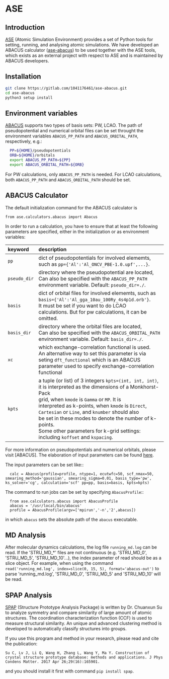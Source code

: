 # ASE

## Introduction

[ASE](https://wiki.fysik.dtu.dk/ase/) (Atomic Simulation Environment) provides a set of Python tools for setting, running, and analysing atomic simulations. We have developed an ABACUS calculator ([ase-abacus](https://gitlab.com/1041176461/ase-abacus )) to be used together with the ASE tools, which exists as an external project with respect to ASE and is maintained by ABACUS developers.

## Installation

```bash
git clone https://gitlab.com/1041176461/ase-abacus.git
cd ase-abacus
python3 setup install
```

## Environment variables

[ABACUS](http://abacus.ustc.edu.cn) supports two types of basis sets: PW, LCAO. The path of pseudopotential and numerical orbital files can be set throught the environment variables `ABACUS_PP_PATH` and `ABACUS_ORBITAL_PATH`, respectively, e.g.:

```bash
  PP=${HOME}/pseudopotentials
  ORB=${HOME}/orbitals
  export ABACUS_PP_PATH=${PP}
  export ABACUS_ORBITAL_PATH=${ORB}
```
 
For PW calculations, only `ABACUS_PP_PATH` is needed. For LCAO calculations, both `ABACUS_PP_PATH` and `ABACUS_ORBITAL_PATH` should be set.

## ABACUS Calculator

The default initialization command for the ABACUS calculator is

```
from ase.calculators.abacus import Abacus
```

In order to run a calculation, you have to ensure that at least the following parameters are specified, either in the initialization or as environment variables:

|keyword         |description
|:---------------|:----------------------------------------------------------
|`pp`            |dict of pseudopotentials for involved elememts, <br> such as `pp={'Al':'Al_ONCV_PBE-1.0.upf',...}`.
|`pseudo_dir`    |directory where the pseudopotential are located, <br> Can also be specified with the `ABACUS_PP_PATH` <br> environment variable. Default: `pseudo_dir=./`.
|`basis`         |dict of orbital files for involved elememts, such as <br> `basis={'Al':'Al_gga_10au_100Ry_4s4p1d.orb'}`.<br> It must be set if you want to do LCAO <br> calculations. But for pw calculations, it can be omitted.
|`basis_dir`     |directory where the orbital files are located, <br> Can also be specified with the `ABACUS_ORBITAL_PATH`<br> environment variable. Default: `basis_dir=./`.
|`xc`            |which exchange-correlation functional is used.<br> An alternative way to set this parameter is via <br> seting `dft_functional` which is an ABACUS <br> parameter used to specify exchange-correlation <br> functional
|`kpts`          |a tuple (or list) of 3 integers `kpts=(int, int, int)`, <br>it is interpreted as the dimensions of a Monkhorst-Pack <br>  grid, when `kmode` is `Gamma` or `MP`. It is <br>  interpreted as k-points, when `kmode` is `Direct`,<br>  `Cartesian` or `Line`, and `knumber` should also<br>  be set in these modes to denote the number of k-points.<br>  Some other parameters for k-grid settings:<br>  including `koffset` and `kspacing`.

For more information on pseudopotentials and numerical orbitals, please visit [ABACUS]. The elaboration of input parameters can be found [here](../input_files/input-main.md).


The input parameters can be set like::
```
  calc = Abacus(profile=profile, ntype=1, ecutwfc=50, scf_nmax=50, smearing_method='gaussian', smearing_sigma=0.01, basis_type='pw', ks_solver='cg', calculation='scf' pp=pp, basis=basis, kpts=kpts)
```

The command to run jobs can be set by specifying `AbacusProfile`::

```
  from ase.calculators.abacus import AbacusProfile
  abacus = '/usr/local/bin/abacus'
  profile = AbacusProfile(argv=['mpirun','-n','2',abacus])
```

in which `abacus` sets the absolute path of the `abacus` executable.

## MD Analysis
After molecular dynamics calculations, the log file `running_md.log` can be read. If the 'STRU_MD_*' files are not continuous (e.g. 'STRU_MD_0', 'STRU_MD_5', 'STRU_MD_10'...), the index parameter of read should be as a slice object. For example, when using the command `read('running_md.log', index=slice(0, 15, 5), format='abacus-out')` to parse 'running_md.log', 'STRU_MD_0', 'STRU_MD_5' and 'STRU_MD_10' will be read.


## SPAP Analysis

[SPAP](https://github.com/chuanxun/StructurePrototypeAnalysisPackage) (Structure Prototype Analysis Package) is written by Dr. Chuanxun Su to analyze symmetry and compare similarity of large amount of atomic structures. The coordination characterization function (CCF) is used to 
measure structural similarity. An unique and advanced clustering method is developed to automatically classify structures into groups. 


If you use this program and method in your research, please read and cite the publication:

`Su C, Lv J, Li Q, Wang H, Zhang L, Wang Y, Ma Y. Construction of crystal structure prototype database: methods and applications. J Phys Condens Matter. 2017 Apr 26;29(16):165901.`

and you should install it first with command `pip install spap`.
